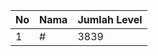 | No | Nama            | Jumlah Level |
|----|-----------------|--------------|
| 1  | #    |    3839        |
